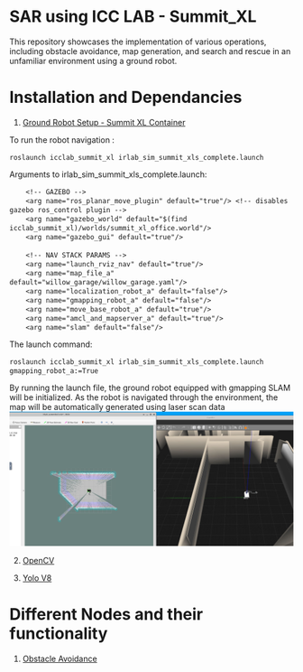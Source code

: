 # SAR using ICC LAB - Summit_XL

This repository showcases the implementation of various operations, including obstacle avoidance, map generation, and search and rescue in an unfamiliar environment using a ground robot.

# Installation and Dependancies

1. [Ground Robot Setup - Summit XL Container](https://github.com/icclab/rosdocked-irlab)

To run the robot navigation :

	roslaunch icclab_summit_xl irlab_sim_summit_xls_complete.launch
  
  Arguments to irlab_sim_summit_xls_complete.launch:

        <!-- GAZEBO -->
        <arg name="ros_planar_move_plugin" default="true"/> <!-- disables gazebo ros_control plugin -->
        <arg name="gazebo_world" default="$(find icclab_summit_xl)/worlds/summit_xl_office.world"/>
        <arg name="gazebo_gui" default="true"/>

        <!-- NAV STACK PARAMS -->
        <arg name="launch_rviz_nav" default="true"/>
        <arg name="map_file_a" default="willow_garage/willow_garage.yaml"/>
        <arg name="localization_robot_a" default="false"/>
        <arg name="gmapping_robot_a" default="false"/>
        <arg name="move_base_robot_a" default="true"/>
        <arg name="amcl_and_mapserver_a" default="true"/>
        <arg name="slam" default="false"/>
	
 The launch command:
 
  	roslaunch icclab_summit_xl irlab_sim_summit_xls_complete.launch gmapping_robot_a:=True 
By running the launch file, the ground robot equipped with gmapping SLAM will be initialized. As the robot is navigated through the environment, the map will be automatically generated using laser scan data
 ![gmapping](gmapping.png) 
 
 
2. [OpenCV](https://github.com/opencv/opencv-python)

3. [Yolo V8](https://github.com/ultralytics/ultralytics)
  
# Different Nodes and their functionality

1. [Obstacle Avoidance](SimpleObstacleAvoidance.py) 
